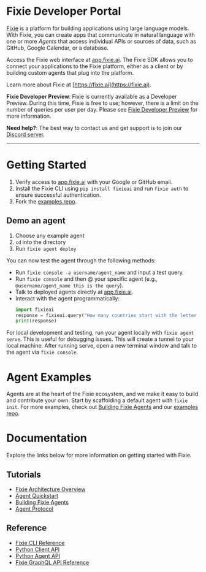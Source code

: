 # Fixie Developer Portal

[Fixie](https://fixie.ai) is a platform for building applications using large language models. With Fixie, you can create apps that communicate in natural language with one or more *Agents* that access individual APIs or sources of data, such as GitHub, Google Calendar, or a database.

Access the Fixie web interface at [app.fixie.ai](https://app.fixie.ai). The Fixie SDK allows you to connect your applications to the Fixie platform, either as a client or by building custom agents that plug into the platform.

Learn more about Fixie at [https://fixie.ai](https://fixie.ai).

**Fixie Developer Preview**: Fixie is currently available as a Developer Preview. During this time, Fixie is free to use; however, there is a limit on the number of queries per user per day. Please see [Fixie Developer Preview](developer-preview.md) for more information.

**Need help?**: The best way to contact us and get support is to join our [Discord server](https://discord.gg/MsKAeKF8kU).

---

# Getting Started

1. Verify access to [app.fixie.ai](http://app.fixie.ai) with your Google or GitHub email.
1. Install the Fixie CLI using `pip install fixieai` and run `fixie auth` to ensure successful authentication.
1. Fork the [examples repo](https://github.com/fixie-ai/fixie-examples).

## Demo an agent
1. Choose any example agent
1. `cd` into the directory
1. Run `fixie agent deploy`

You can now test the agent through the following methods:
* Run `fixie console -a username/agent_name` and input a test query.
* Run `fixie console` and then @ your specific agent (e.g., `@username/agent_name this is the query`).
* Talk to deployed agents directly at [app.fixie.ai](http://app.fixie.ai).
* Interact with the agent programmatically:
  ```py
  import fixieai
  response = fixieai.query("How many countries start with the letter R ?")
  print(response)
  ```

For local development and testing, run your agent locally with `fixie agent serve`. This is useful for debugging issues. This will create a tunnel to your local machine. After running serve, open a new terminal window and talk to the agent via `fixie console`.

# Agent Examples

Agents are at the heart of the Fixie ecosystem, and we make it easy to build and contribute your own. Start by scaffolding a default agent with `fixie init`. For more examples, check out [Building Fixie Agents](agents.md) and our [examples repo](https://github.com/fixie-ai/fixie-examples).

# Documentation

Explore the links below for more information on getting started with Fixie.

## Tutorials

* [Fixie Architecture Overview](architecture.md)
* [Agent Quickstart](agent-quickstart.md)
* [Building Fixie Agents](agents.md)
* [Agent Protocol](agent-protocol.md)

## Reference

* [Fixie CLI Reference](cli.md)
* [Python Client API](python-client-api.md)
* [Python Agent API](python-agent-api.md)
* [Fixie GraphQL API Reference](https://app.fixie.ai/static/docs/index.html)